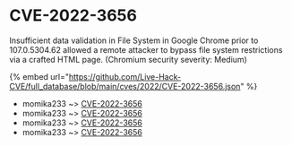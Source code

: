 # CVE-2022-3656

Insufficient data validation in File System in Google Chrome prior to 107.0.5304.62 allowed a remote attacker to bypass file system restrictions via a crafted HTML page. (Chromium security severity: Medium)

{% embed url="https://github.com/Live-Hack-CVE/full_database/blob/main/cves/2022/CVE-2022-3656.json" %}


* momika233 ~> [CVE-2022-3656](https://www.alice-snow.ru/2022/database/cve-2022-3656/cve-2022-3656-momika233)
* momika233 ~> [CVE-2022-3656](https://www.alice-snow.ru/2022/database/cve-2022-3656/cve-2022-3656-momika233)
* momika233 ~> [CVE-2022-3656](https://www.alice-snow.ru/2022/database/cve-2022-3656/cve-2022-3656-momika233)
* momika233 ~> [CVE-2022-3656](https://www.alice-snow.ru/2022/database/cve-2022-3656/cve-2022-3656-momika233)